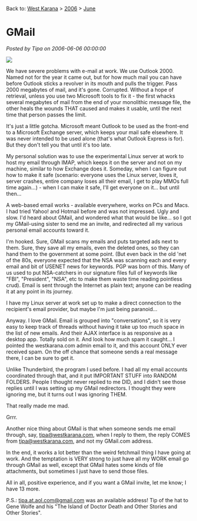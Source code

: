 Back to: [West Karana](/posts/westkarana.md) > [2006](/posts/2006/westkarana.md) > [June](./westkarana.md)
# GMail

*Posted by Tipa on 2006-06-06 00:00:00*

![](../../../images/gmail.png)



We have severe problems with e-mail at work. We use Outlook 2000. Named not for the year it came out, but for how much mail you can have before Outlook sticks a revolver in its mouth and pulls the trigger. Pass 2000 megabytes of mail, and it's gone. Corrupted. Without a hope of retrieval, unless you use two Microsoft tools to fix it - the first whacks several megabytes of mail from the end of your monolithic message file, the other heals the wounds THAT caused and makes it usable, until the next time that person passes the limit. 



It's just a little gotcha. Microsoft meant Outlook to be used as the front-end to a Microsoft Exchange server, which keeps your mail safe elsewhere. It was never intended to be used alone (that's what Outlook Express is for). But they don't tell you that until it's too late.



My personal solution was to use the experimental Linux server at work to host my email through IMAP, which keeps it on the server and not on my machine, similar to how Exchange does it. Someday, when I can figure out how to make it safe (scenario: everyone uses the Linux server, loves it, server crashes, entire company loses all their email, I get to play MMOs full time again...) - when I can make it safe, I'll get everyone on it... but until then...



A web-based email works - available everywhere, works on PCs and Macs. I had tried Yahoo! and Hotmail before and was not impressed. Ugly and slow. I'd heard about GMail, and wondered what that would be like... so I got my GMail-using sister to send me an invite, and redirected all my various personal email accounts toward it.



I'm hooked. Sure, GMail scans my emails and puts targeted ads next to them. Sure, they save all my emails, even the deleted ones, so they can hand them to the government at some point. (But even back in the old 'net of the 80s, everyone expected that the NSA was scanning each and every email and bit of USENET news for keywords. PGP was born of this. Many of us used to put NSA-catchers in our signature files full of keywords like "FBI", "President", "NSA", etc to make them waste time reading pointless crud). Email is sent through the Internet as plain text; anyone can be reading it at any point in its journey.



I have my Linux server at work set up to make a direct connection to the recipient's email provider, but maybe I'm just being paranoid...



Anyway. I love GMail. Email is grouped into "conversations", so it is very easy to keep track of threads without having it take up too much space in the list of new emails. And their AJAX interface is as responsive as a desktop app. Totally sold on it. And look how much spam it caught... I pointed the westkarana.com admin email to it, and this account ONLY ever received spam. On the off chance that someone sends a real message there, I can be sure to get it.



Unlike Thunderbird, the program I used before. I had all my email accounts coordinated through that, and it put IMPORTANT STUFF into RANDOM FOLDERS. People I thought never replied to me DID, and I didn't see those replies until I was setting up my GMail redirectors. I thought they were ignoring me, but it turns out I was ignoring THEM.



That really made me mad.



Grrr.



Another nice thing about GMail is that when someone sends me email through, say, [tipa@westkarana.com](mailto:tipa@westkarana.com), when I reply to them, the reply COMES from [tipa@westkarana.com](mailto:tipa@westkarana.com), and not my GMail.com address.



In the end, it works a lot better than the weird fetchmail thing I have going at work. And the temptation is VERY strong to just have all my WORK email go through GMail as well, except that GMail hates some kinds of file attachments, but sometimes I just have to send those files.



All in all, positive experience, and if you want a GMail invite, let me know; I have 13 more.



P.S.: [tipa.at.aol.com@gmail.com](mailto:tipa.at.aol.com@gmail.com) was an available address! Tip of the hat to Gene Wolfe and his "The Island of Doctor Death and Other Stories and Other Stories".
